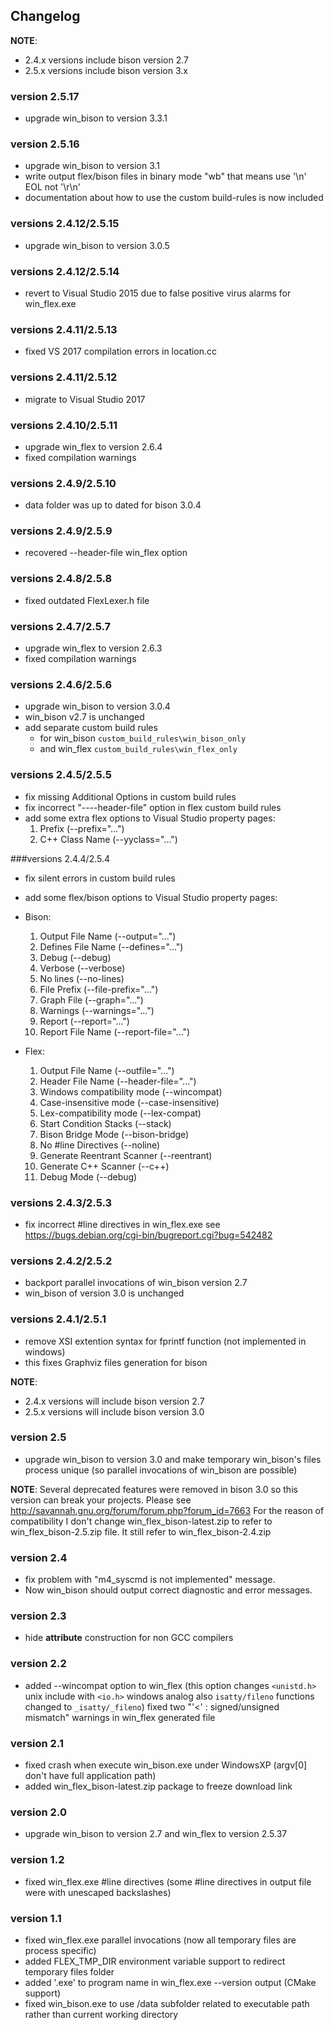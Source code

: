 ## Changelog

**NOTE**:
  * 2.4.x versions include bison version 2.7
  * 2.5.x versions include bison version 3.x
  
### version 2.5.17
  * upgrade win_bison to version 3.3.1

### version 2.5.16
  * upgrade win_bison to version 3.1
  * write output flex/bison files in binary mode "wb" that means use '\n' EOL not '\r\n'
  * documentation about how to use the custom build-rules is now included

### versions 2.4.12/2.5.15
  * upgrade win_bison to version 3.0.5

### versions 2.4.12/2.5.14
  * revert to Visual Studio 2015 due to false positive virus alarms for win_flex.exe

### versions 2.4.11/2.5.13
  * fixed VS 2017 compilation errors in location.cc

### versions 2.4.11/2.5.12
  * migrate to Visual Studio 2017

### versions 2.4.10/2.5.11
  * upgrade win_flex to version 2.6.4
  * fixed compilation warnings

### versions 2.4.9/2.5.10
  * data folder was up to dated for bison 3.0.4

### versions 2.4.9/2.5.9
  * recovered --header-file win_flex option

### versions 2.4.8/2.5.8
  * fixed outdated FlexLexer.h file

### versions 2.4.7/2.5.7
  * upgrade win_flex to version 2.6.3
  * fixed compilation warnings

### versions 2.4.6/2.5.6
  * upgrade win_bison to version 3.0.4
  * win_bison v2.7 is unchanged
  * add separate custom build rules
    * for win_bison `custom_build_rules\win_bison_only`
    * and win_flex `custom_build_rules\win_flex_only`

### versions 2.4.5/2.5.5
  * fix missing Additional Options in custom build rules
  * fix incorrect "----header-file" option in flex custom build rules
  * add some extra flex options to Visual Studio property pages:
     1. Prefix (--prefix="...")
     2. C++ Class Name (--yyclass="...")

###versions 2.4.4/2.5.4
  * fix silent errors in custom build rules
  * add some flex/bison options to Visual Studio property pages:
  * Bison:
     1. Output File Name (--output="...")
     2. Defines File Name (--defines="...")
     3. Debug (--debug)
     4. Verbose (--verbose)
     5. No lines (--no-lines)
     6. File Prefix (--file-prefix="...")
     7. Graph File (--graph="...")
     8. Warnings (--warnings="...")
     9. Report (--report="...")
     10. Report File Name (--report-file="...")

  * Flex:
     1. Output File Name (--outfile="...")
     2. Header File Name (--header-file="...")
     3. Windows compatibility mode (--wincompat)
     4. Case-insensitive mode (--case-insensitive)
     5. Lex-compatibility mode (--lex-compat)
     6. Start Condition Stacks (--stack)
     7. Bison Bridge Mode (--bison-bridge)
     8. No #line Directives (--noline)
     9. Generate Reentrant Scanner (--reentrant)
     10. Generate C++ Scanner (--c++)
     11. Debug Mode (--debug)

### versions 2.4.3/2.5.3
  * fix incorrect #line directives in win_flex.exe
see https://bugs.debian.org/cgi-bin/bugreport.cgi?bug=542482

### versions 2.4.2/2.5.2
  * backport parallel invocations of win_bison version 2.7
  * win_bison of version 3.0 is unchanged

### versions 2.4.1/2.5.1
  * remove XSI extention syntax for fprintf function (not implemented in windows)
  * this fixes Graphviz files generation for bison

**NOTE**:
  * 2.4.x versions will include bison version 2.7
  * 2.5.x versions will include bison version 3.0

### version 2.5
  * upgrade win_bison to version 3.0 and make temporary win_bison's files process unique (so parallel invocations of win_bison are possible)

**NOTE**: Several deprecated features were removed in bison 3.0 so this version can break your projects.
Please see http://savannah.gnu.org/forum/forum.php?forum_id=7663
For the reason of compatibility I don't change win_flex_bison-latest.zip to refer to win_flex_bison-2.5.zip file.
It still refer to win_flex_bison-2.4.zip

### version 2.4
  * fix problem with "m4_syscmd is not implemented" message.
  * Now win_bison should output correct diagnostic and error messages.

### version 2.3
  * hide __attribute__ construction for non GCC compilers

### version 2.2
  * added --wincompat option to win_flex (this option changes `<unistd.h>` unix include with `<io.h>` windows analog
  also `isatty/fileno` functions changed to `_isatty/_fileno`)
fixed two "'<' : signed/unsigned mismatch" warnings in win_flex generated file

### version 2.1
  * fixed crash when execute win_bison.exe under WindowsXP (argv[0] don't have full application path)
  * added win_flex_bison-latest.zip package to freeze download link

### version 2.0
  * upgrade win_bison to version 2.7 and win_flex to version 2.5.37

### version 1.2
  * fixed win_flex.exe #line directives (some #line directives in output file were with unescaped backslashes)

### version 1.1
  * fixed win_flex.exe parallel invocations (now all temporary files are process specific)
  * added FLEX_TMP_DIR environment variable support to redirect temporary files folder
  * added '.exe' to program name in win_flex.exe --version output (CMake support)
  * fixed win_bison.exe to use /data subfolder related to executable path rather than current working directory
